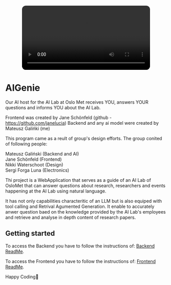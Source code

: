 <p style="display: flex; justify-content: center;">
  <video autoplay loop src="Frontend/public/video/waving-pepper.mp4" width="400" style="border-radius: 12px;"></video>
</p>

# AIGenie

Our AI host for the AI Lab at Oslo Met receives YOU, answers  YOUR questions and informs YOU about the AI Lab.

Frontend was created by Jane Schönfeld (github - https://github.com/janelucia)
Backend and any ai model were created by Mateusz Galińki (me)

This program came as a reult of group's design efforts. The group conited of following people:

Mateusz Galiński (Backend and AI)  
Jane Schönfeld (Frontend)  
Nikki Waterschoot (Design)  
Sergi Forga Luna (Electronics)  

Thi project is a WebApplication that serves as a guide of an AI Lab of OsloMet that can answer questions about 
research, researchers and events happening at the AI Lab using natural language.

It has not only capabilities characteritic of an LLM but is also equiped with tool calling and Retrival Agumented Generation. It enable to accurately anwer question baed on the knowledge provided by the AI Lab's employees and retrieve and analyse in depth content of research papers.

## Getting started

To access the Backend you have to follow the instructions of: [Backend ReadMe](./Backend/README.md).

To access the Frontend you have to follow the instructions of: [Frontend ReadMe](./Frontend/README.md).

Happy Coding🌻

